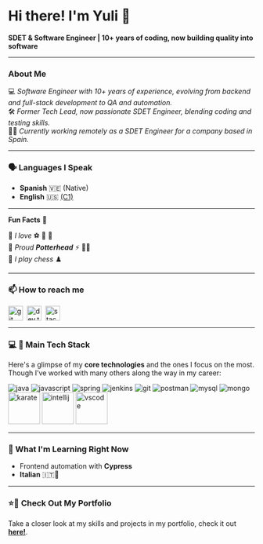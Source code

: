 # Hi there! I'm Yuli 👋

**SDET & Software Engineer | 10+ years of coding, now building quality into software**

---

### About Me

💻 _Software Engineer with 10+ years of experience, evolving from backend and full-stack development to QA and automation._  
🛠️ _Former Tech Lead, now passionate SDET Engineer, blending coding and testing skills._  
👩‍💻 _Currently working remotely as a SDET Engineer for a company based in Spain._

---

### 🗣 Languages I Speak

- **Spanish** 🇻🇪 (Native)
- **English** 🇺🇸 [(C1)](https://cert.efset.org/zLgeBE)

---

**Fun Facts** 🌟

🎯 _I love_ ⚽ 🎥 🍕 <br>
🎯 _Proud **Potterhead**_ ⚡ 🙋‍♀️  <br>
🎯 _I play chess_ ♟️ <br>

---

### 📫 How to reach me

<p align="left">
<a href="https://github.com/ypdev19?tab=repositories" target="blank"><img align="center" src="https://www.vectorlogo.zone/logos/github/github-tile.svg" alt="git" height="30" width="30" /></a>&nbsp;
<a href="https://dev.to/ypdev19" target="blank"><img align="center" src="https://www.vectorlogo.zone/logos/devto/devto-icon.svg" alt="dev.to" height="30" width="30" /></a>&nbsp;
<a href="https://stackoverflow.com/users/18516849/ypdev19"><img align="center" alt="stackoverflow" width="30px" src="https://www.vectorlogo.zone/logos/stackoverflow/stackoverflow-icon.svg" /></a>
</p>

---

### 💻 🚀 Main Tech Stack

Here's a glimpse of my **core technologies** and the ones I focus on the most. Though I’ve worked with many others along the way in my career:

<p align="left">
 <img src="https://www.vectorlogo.zone/logos/java/java-ar21.svg" alt="java"  />
 <img src="https://www.vectorlogo.zone/logos/javascript/javascript-icon.svg" alt="javascript"  />
 <img src="https://www.vectorlogo.zone/logos/springio/springio-icon.svg" alt="spring"/>

 <img src="https://www.vectorlogo.zone/logos/jenkins/jenkins-icon.svg" alt="jenkins"  />
 <img src="https://www.vectorlogo.zone/logos/git-scm/git-scm-icon.svg" alt="git" />
 <img src="https://www.vectorlogo.zone/logos/getpostman/getpostman-icon.svg" alt="postman"  />

 <img src="https://www.vectorlogo.zone/logos/mysql/mysql-ar21.svg" alt="mysql" />
 <img src="https://www.vectorlogo.zone/logos/mongodb/mongodb-icon.svg" alt="mongo" />

 <img src="https://cdn.jsdelivr.net/gh/devicons/devicon@latest/icons/karatelabs/karatelabs-original-wordmark.svg" alt="karate" width="65" height="65"  />
 <img src="https://cdn.jsdelivr.net/gh/devicons/devicon@latest/icons/intellij/intellij-original.svg" alt="intellij" width="65" height="65"  />
 <img src="https://cdn.jsdelivr.net/gh/devicons/devicon@latest/icons/vscode/vscode-original.svg" alt="vscode" width="65" height="65"  />
</p>

---

### 🌱 What I'm Learning Right Now 
- Frontend automation with **Cypress**    
- **Italian** 🇮🇹🍕

---

### ⭐📁 Check Out My Portfolio

Take a closer look at my skills and projects in my portfolio, check it out **[here!](https://github.com/ypdev19?tab=repositories)**.
